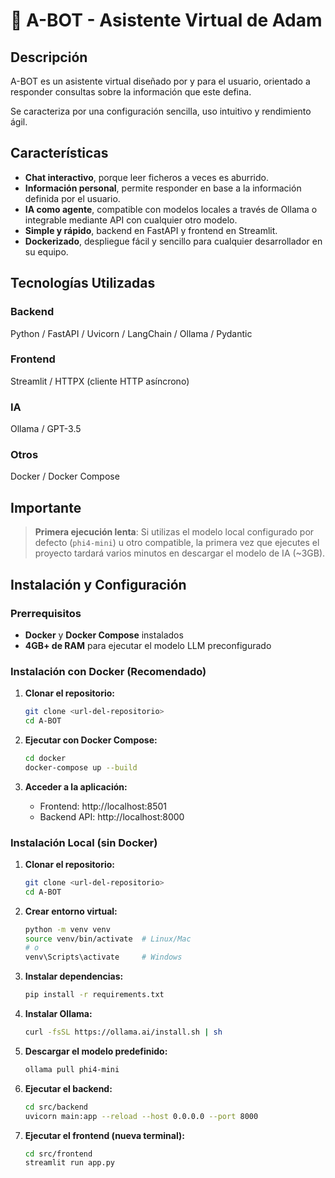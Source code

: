 # 🤖 A-BOT - Asistente Virtual de Adam

## Descripción

A-BOT es un asistente virtual diseñado por y para el usuario, orientado a responder consultas sobre la información que este defina. 

Se caracteriza por una configuración sencilla, uso intuitivo y rendimiento ágil.

## Características

- **Chat interactivo**, porque leer ficheros a veces es aburrido.
- **Información personal**, permite responder en base a la información definida por el usuario.
- **IA como agente**, compatible con modelos locales a través de Ollama o integrable mediante API con cualquier otro modelo.
- **Simple y rápido**, backend en FastAPI y frontend en Streamlit.
- **Dockerizado**, despliegue fácil y sencillo para cualquier desarrollador en su equipo.

## Tecnologías Utilizadas

### Backend
Python / FastAPI / Uvicorn / LangChain / Ollama / Pydantic

### Frontend
Streamlit / HTTPX (cliente HTTP asíncrono)

### IA
Ollama / GPT-3.5 

### Otros
Docker / Docker Compose

## Importante

> **Primera ejecución lenta**: Si utilizas el modelo local configurado por defecto (`phi4-mini`) u otro compatible, la primera vez que ejecutes el proyecto tardará varios minutos en descargar el modelo de IA (~3GB).

## Instalación y Configuración

### Prerrequisitos

- **Docker** y **Docker Compose** instalados
- **4GB+ de RAM** para ejecutar el modelo LLM preconfigurado


### Instalación con Docker (Recomendado)

1. **Clonar el repositorio:**
   ```bash
   git clone <url-del-repositorio>
   cd A-BOT
   ```

2. **Ejecutar con Docker Compose:**
   ```bash
   cd docker
   docker-compose up --build
   ```

3. **Acceder a la aplicación:**
   - Frontend: http://localhost:8501
   - Backend API: http://localhost:8000

### Instalación Local (sin Docker)

1. **Clonar el repositorio:**
   ```bash
   git clone <url-del-repositorio>
   cd A-BOT
   ```

2. **Crear entorno virtual:**
   ```bash
   python -m venv venv
   source venv/bin/activate  # Linux/Mac
   # o
   venv\Scripts\activate     # Windows
   ```

3. **Instalar dependencias:**
   ```bash
   pip install -r requirements.txt
   ```

4. **Instalar Ollama:**
   ```bash
   curl -fsSL https://ollama.ai/install.sh | sh
   ```

5. **Descargar el modelo predefinido:**
   ```bash
   ollama pull phi4-mini
   ```

6. **Ejecutar el backend:**
   ```bash
   cd src/backend
   uvicorn main:app --reload --host 0.0.0.0 --port 8000
   ```

7. **Ejecutar el frontend (nueva terminal):**
   ```bash
   cd src/frontend
   streamlit run app.py
   ```